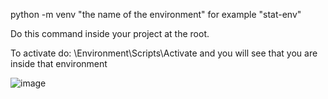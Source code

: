 python -m venv "the name of the environment" for example "stat-env"

Do this command inside your project at the root.

To activate do: \Environment\Scripts\Activate and you will see that you are inside that environment

![image](https://github.com/OlofssonFredrik/Virtual-Env/assets/107762409/d4700160-f16c-4508-91d2-8e4b4aa6fc56)
